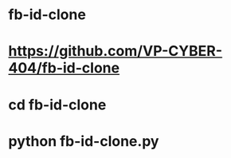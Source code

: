 # fb-id-clone

#  https://github.com/VP-CYBER-404/fb-id-clone
#  cd fb-id-clone
#  python fb-id-clone.py
